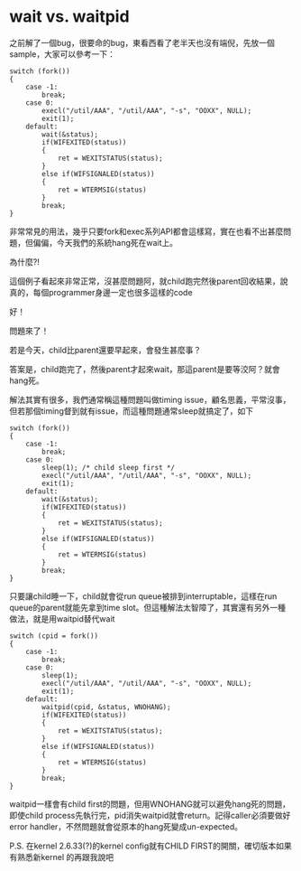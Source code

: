 # wait vs. waitpid

之前解了一個bug，很要命的bug，東看西看了老半天也沒有端倪，先放一個sample，大家可以參考一下：
```
switch (fork())
{
	case -1:
		break;
	case 0:
		execl("/util/AAA", "/util/AAA", "-s", "OOXX", NULL);
		exit(1);
	default:
		wait(&status);
		if(WIFEXITED(status)) 
		{
			ret = WEXITSTATUS(status);
		} 
		else if(WIFSIGNALED(status))
		{
			ret = WTERMSIG(status)
		}
		break;
}
```
非常常見的用法，幾乎只要fork和exec系列API都會這樣寫，實在也看不出甚麼問題，但偏偏，今天我們的系統hang死在wait上。
 
為什麼?!
 
這個例子看起來非常正常，沒甚麼問題阿，就child跑完然後parent回收結果，說真的，每個programmer身邊一定也很多這樣的code
 
好！
 
問題來了！
 
若是今天，child比parent還要早起來，會發生甚麼事？
 
答案是，child跑完了，然後parent才起來wait，那這parent是要等洨阿？就會hang死。
 
解法其實有很多，我們通常稱這種問題叫做timing issue，顧名思義，平常沒事，但若那個timing督到就有issue，而這種問題通常sleep就搞定了，如下
```
switch (fork())
{
	case -1:
		break;
	case 0:
		sleep(1); /* child sleep first */
		execl("/util/AAA", "/util/AAA", "-s", "OOXX", NULL);
		exit(1);
	default:
		wait(&status);
		if(WIFEXITED(status)) 
		{
			ret = WEXITSTATUS(status);
		} 
		else if(WIFSIGNALED(status))
		{
			ret = WTERMSIG(status)
		}
		break;
}
```
只要讓child睡一下，child就會從run queue被排到interruptable，這樣在run queue的parent就能先拿到time slot。但這種解法太智障了，其實還有另外一種做法，就是用waitpid替代wait
```
switch (cpid = fork())
{
	case -1:
		break;
	case 0:
		sleep(1);
		execl("/util/AAA", "/util/AAA", "-s", "OOXX", NULL);
		exit(1);
	default:
		waitpid(cpid, &status, WNOHANG);
		if(WIFEXITED(status)) 
		{
			ret = WEXITSTATUS(status);
		} 
		else if(WIFSIGNALED(status))
		{
			ret = WTERMSIG(status)
		}
		break;
}
```
waitpid一樣會有child first的問題，但用WNOHANG就可以避免hang死的問題，即使child process先執行完，pid消失waitpid就會return。記得caller必須要做好error handler，不然問題就會從原本的hang死變成un-expected。
 
P.S. 在kernel 2.6.33(?)的kernel config就有CHILD FIRST的開關，確切版本如果有熟悉新kernel 的再跟我說吧




